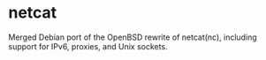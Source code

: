 # netcat
Merged Debian port of the OpenBSD rewrite of  netcat(nc), including support for IPv6, proxies, and Unix sockets.
